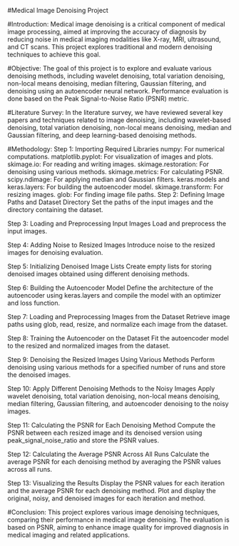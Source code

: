 #Medical Image Denoising Project

#Introduction:
Medical image denoising is a critical component of medical image processing, aimed at improving the accuracy of diagnosis by reducing noise in medical imaging modalities like X-ray, MRI, ultrasound, and CT scans. This project explores traditional and modern denoising techniques to achieve this goal.

#Objective:
The goal of this project is to explore and evaluate various denoising methods, including wavelet denoising, total variation denoising, non-local means denoising, median filtering, Gaussian filtering, and denoising using an autoencoder neural network. Performance evaluation is done based on the Peak Signal-to-Noise Ratio (PSNR) metric.

#Literature Survey:
In the literature survey, we have reviewed several key papers and techniques related to image denoising, including wavelet-based denoising, total variation denoising, non-local means denoising, median and Gaussian filtering, and deep learning-based denoising methods.

#Methodology:
Step 1: Importing Required Libraries
numpy: For numerical computations.
matplotlib.pyplot: For visualization of images and plots.
skimage.io: For reading and writing images.
skimage.restoration: For denoising using various methods.
skimage.metrics: For calculating PSNR.
scipy.ndimage: For applying median and Gaussian filters.
keras.models and keras.layers: For building the autoencoder model.
skimage.transform: For resizing images.
glob: For finding image file paths.
Step 2: Defining Image Paths and Dataset Directory
Set the paths of the input images and the directory containing the dataset.

Step 3: Loading and Preprocessing Input Images
Load and preprocess the input images.

Step 4: Adding Noise to Resized Images
Introduce noise to the resized images for denoising evaluation.

Step 5: Initializing Denoised Image Lists
Create empty lists for storing denoised images obtained using different denoising methods.

Step 6: Building the Autoencoder Model
Define the architecture of the autoencoder using keras.layers and compile the model with an optimizer and loss function.

Step 7: Loading and Preprocessing Images from the Dataset
Retrieve image paths using glob, read, resize, and normalize each image from the dataset.

Step 8: Training the Autoencoder on the Dataset
Fit the autoencoder model to the resized and normalized images from the dataset.

Step 9: Denoising the Resized Images Using Various Methods
Perform denoising using various methods for a specified number of runs and store the denoised images.

Step 10: Apply Different Denoising Methods to the Noisy Images
Apply wavelet denoising, total variation denoising, non-local means denoising, median filtering, Gaussian filtering, and autoencoder denoising to the noisy images.

Step 11: Calculating the PSNR for Each Denoising Method
Compute the PSNR between each resized image and its denoised version using peak_signal_noise_ratio and store the PSNR values.

Step 12: Calculating the Average PSNR Across All Runs
Calculate the average PSNR for each denoising method by averaging the PSNR values across all runs.

Step 13: Visualizing the Results
Display the PSNR values for each iteration and the average PSNR for each denoising method. Plot and display the original, noisy, and denoised images for each iteration and method.

#Conclusion:
This project explores various image denoising techniques, comparing their performance in medical image denoising. The evaluation is based on PSNR, aiming to enhance image quality for improved diagnosis in medical imaging and related applications.
